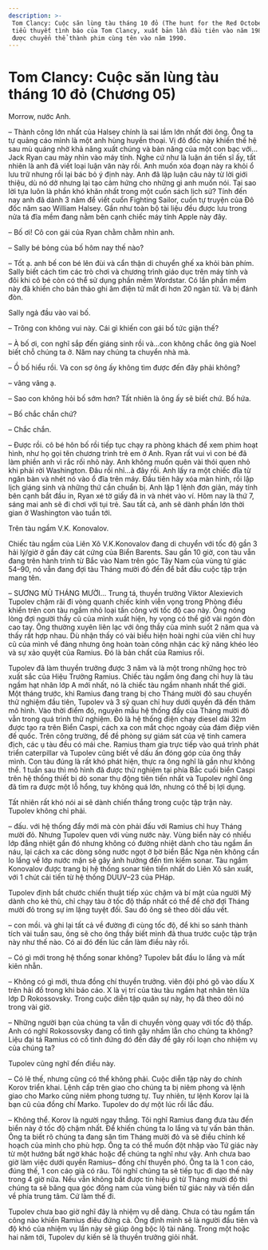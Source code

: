 ```yaml
---
description: >-
 Tom Clancy: Cuộc săn lùng tàu tháng 10 đỏ (The hunt for the Red October) là
 tiểu thuyết tình báo của Tom Clancy, xuất bản lần đầu tiên vào năm 1984 và
 được chuyển thể thành phim cùng tên vào năm 1990.
---
```


# Tom Clancy: Cuộc săn lùng tàu tháng 10 đỏ (Chương 05)

Morrow, nước Anh.

– Thành công lớn nhất của Halsey chính là sai lầm lớn nhất đời ông. Ông ta tự quảng cáo mình là một anh hùng huyền thoại. Vị đô đốc này khiến thế hệ sau mù quáng nhờ khả năng xuất chúng và bản năng của một con bạc với… Jack Ryan cau mày nhìn vào máy tính. Nghe cứ như là luận án tiến sĩ ấy, tất nhiên là anh đã viết loại luận văn này rồi. Anh muốn xóa đoạn này ra khỏi ổ lưu trữ nhưng rồi lại bác bỏ ý định này. Anh đã lập luận câu này từ lời giới thiệu, dù nó dở nhưng lại tạo cảm hứng cho những gì anh muốn nói. Tại sao lời tựa luôn là phần khó khăn nhất trong một cuốn sách lịch sử? Tính đến nay anh đã dành 3 năm để viết cuốn Fighting Sailor, cuốn tự truyện của Đô đốc năm sao William Halsey. Gần như toàn bộ tài liệu đều được lưu trong nửa tá đĩa mềm đang nằm bên cạnh chiếc máy tính Apple này đây.

– Bố ơi! Cô con gái của Ryan chằm chằm nhìn anh.

– Sally bé bỏng của bố hôm nay thế nào?

– Tốt ạ. anh bế con bé lên đùi và cẩn thận di chuyển ghế xa khỏi bàn phím. Sally biết cách tìm các trò chơi và chương trình giáo dục trên máy tính và đôi khi cô bé còn có thể sử dụng phần mềm Wordstar. Có lần phần mềm này đã khiến cho bản thảo ghi âm điện tử mất đi hơn 20 ngàn từ. Và bị đánh đòn.

Sally ngả đầu vào vai bố.

– Trông con không vui này. Cái gì khiến con gái bố tức giận thế?

– À bố ơi, con nghĩ sắp đến giáng sinh rồi và…con không chắc ông già Noel biết chỗ chúng ta ở. Năm nay chúng ta chuyển nhà mà.

– Ồ bố hiểu rồi. Và con sợ ông ấy không tìm được đến đây phải không?

– vâng vâng ạ.

– Sao con không hỏi bố sớm hơn? Tất nhiên là ông ấy sẽ biết chứ. Bố hứa.

– Bố chắc chắn chứ?

– Chắc chắn.

– Được rồi. cô bé hôn bố rồi tiếp tục chạy ra phòng khách để xem phim hoạt hình, như họ gọi tên chương trình trẻ em ở Anh. Ryan rất vui vì con bé đã làm phiền anh vì rắc rối nhỏ này. Anh không muốn quên vài thói quen nhỏ khi phải rời Washington. Đâu rồi nhỉ…à đây rồi. Anh lấy ra một chiếc đĩa từ ngăn bàn và nhét nó vào ổ đĩa trên máy. Đầu tiên hãy xóa màn hình, rồi lập lịch giáng sinh và những thứ cần chuẩn bị. Anh lập 1 lệnh đơn giản, máy tính bên cạnh bắt đầu in, Ryan xé tờ giấy đã in và nhét vào ví. Hôm nay là thứ 7, sáng mai anh sẽ đi chơi với tụi trẻ. Sau tất cả, anh sẽ dành phần lớn thời gian ở Washington vào tuần tới.

Trên tàu ngầm V.K. Konovalov.

Chiếc tàu ngầm của Liên Xô V.K.Konovalov đang di chuyển với tốc độ gần 3 hải lý/giờ ở gần đáy cát cứng của Biển Barents. Sau gần 10 giờ, con tàu vẫn đang trên hành trình từ Bắc vào Nam trên góc Tây Nam của vùng tứ giác 54–90, nó vẫn đang đợi tàu Tháng mười đỏ đến để bắt đầu cuộc tập trận mang tên.

– SƯƠNG MÙ THÁNG MƯỜI… Trung tá, thuyền trưởng Viktor Alexievich Tupolev chậm rãi đi vòng quanh chiếc kính viễn vọng trong Phòng điều khiển trên con tàu ngầm nhỏ loại tấn công với tốc độ cao này. Ông nóng lòng đợi người thầy cũ của mình xuất hiện, hy vọng có thể giở vài ngón đòn cao tay. Ông thường xuyên liên lạc với ông thầy của mình suốt 2 năm qua và thấy rất hợp nhau. Dù nhận thấy có vài biểu hiện hoài nghi của viên chỉ huy cũ của mình về đảng nhưng ông hoàn toàn công nhận các kỹ năng khéo léo và sự xảo quyệt của Ramius. Đó là bản chất của Ramius rồi.

Tupolev đã làm thuyền trưởng được 3 năm và là một trong những học trò xuất sắc của Hiệu Trưởng Ramius. Chiếc tàu ngầm ông đang chỉ huy là tàu ngầm hạt nhân lớp A mới nhất, nó là chiếc tàu ngầm nhanh nhất thế giới. Một tháng trước, khi Ramius đang trang bị cho Tháng mười đỏ sau chuyến thử nghiệm đầu tiên, Tupolev và 3 sỹ quan chỉ huy dưới quyền đã đến thăm mô hình. Vào thời điểm đó, nguyên mẫu hệ thống đẩy của Tháng mười đỏ vẫn trong quá trình thử nghiệm. Đó là hệ thống điện chạy diesel dài 32m được tạo ra trên Biển Caspi, cách xa con mắt chọc ngoáy của đám điệp viên đế quốc. Trên công trường, để đề phòng sự giám sát của vệ tinh camera địch, các ụ tàu đều có mái che. Ramius tham gia trực tiếp vào quá trình phát triển caterpillar và Tupolev cũng biết về dấu ấn đóng góp của ông thầy mình. Con tàu đúng là rất khó phát hiện, thực ra ông nghĩ là gần như không thể. 1 tuần sau thì mô hình đã được thử nghiệm tại phía Bắc cuối biển Caspi trên hệ thống thiết bị dò sonar thụ động tiên tiến nhất và Tupolev nghĩ ông đã tìm ra được một lỗ hổng, tuy không quá lớn, nhưng có thể bị lợi dụng.

Tất nhiên rất khó nói ai sẽ dành chiến thắng trong cuộc tập trận này. Tupolev không chỉ phải.

– đấu. với hệ thống đẩy mới mà còn phải đấu với Ramius chỉ huy Tháng mười đỏ. Nhưng Tupolev quen với vùng nước này. Vùng biển này có nhiều lớp đẳng nhiệt gần đó nhưng không có đường nhiệt dành cho tàu ngầm ẩn náu, lại cách xa các dòng sông nước ngọt ở bờ biển Bắc Nga nên không cần lo lắng về lớp nước mặn sẽ gây ảnh hưởng đến tìm kiếm sonar. Tàu ngầm Konovalov được trang bị hệ thống sonar tiên tiến nhất do Liên Xô sản xuất, với 1 chút cải tiến từ hệ thống DUUV–23 của PHáp.

Tupolev định bắt chước chiến thuật tiếp xúc chậm và bí mật của người Mỹ dành cho kẻ thù, chỉ chạy tàu ở tốc độ thấp nhất có thể để chờ đợi Tháng mười đỏ trong sự im lặng tuyệt đối. Sau đó ông sẽ theo dõi dấu vết.

– con mồi. và ghi lại tất cả về đường đi cùng tốc độ, để khi so sánh thành tích vài tuần sau, ông sẽ cho ông thầy biết mình đã thua trước cuộc tập trận này như thế nào. Có ai đó đến lúc cần làm điều này rồi.

– Có gì mới trong hệ thống sonar không? Tupolev bắt đầu lo lắng và mất kiên nhẫn.

– Không có gì mới, thưa đồng chí thuyền trưởng. viên đội phó gõ vào dấu X trên hải đồ trong khi báo cáo. X là vị trí của tàu tàu ngầm hạt nhân tên lửa lớp D Rokossovsky. Trong cuộc diễn tập quân sự này, họ đã theo dõi nó trong vài giờ.

– Những người bạn của chúng ta vẫn di chuyển vòng quay với tốc độ thấp. Anh có nghĩ Rokossovsky đang cố tình gây nhầm lẫn cho chúng ta không? Liệu đại tá Ramius có cố tình đứng đó đến đây để gây rối loạn cho nhiệm vụ của chúng ta?

Tupolev cũng nghĩ đến điều này.

– Có lẽ thế, nhưng cũng có thể không phải. Cuộc diễn tập này do chính Korov triển khai. Lệnh cấp trên giao cho chúng ta bị niêm phong và lệnh giao cho Marko cũng niêm phong tương tự. Tuy nhiên, tư lệnh Korov lại là bạn cũ của đồng chí Marko. Tupolev do dự một lúc rồi lắc đầu.

– Không thể. Korov là người ngay thẳng. Tôi nghĩ Ramius đang đưa tàu đến biển này ở tốc độ chậm nhất. Để khiến chúng ta lo lắng và tự vấn bản thân. Ông ta biết rõ chúng ta đang săn tìm Tháng mười đỏ và sẽ điều chỉnh kế hoạch của mình cho phù hợp. Ông ta có thể muốn đột nhập vào Tứ giác này từ một hướng bất ngờ khác hoặc để chúng ta nghĩ như vậy. Anh chưa bao giờ làm việc dưới quyền Ramius– đồng chí thuyền phó. Ông ta là 1 con cáo, đúng thế, 1 con cáo già có râu. Tôi nghĩ chúng ta sẽ tiếp tục đi dạo thế này trong 4 giờ nữa. Nếu vẫn không bắt được tín hiệu gì từ Tháng mười đỏ thì chúng ta sẽ băng qua góc đông nam của vùng biển tứ giác này và tiến dần về phía trung tâm. Cứ làm thế đi.

Tupolev chưa bao giờ nghĩ đây là nhiệm vụ dễ dàng. Chưa có tàu ngầm tấn công nào khiến Ramius điêu đứng cả. Ông định mình sẽ là người đầu tiên và độ khó của nhiệm vụ lần này sẽ giúp ông bộc lộ tài năng. Trong một hoặc hai năm tới, Tupolev dự kiến sẽ là thuyền trưởng giỏi nhất.

